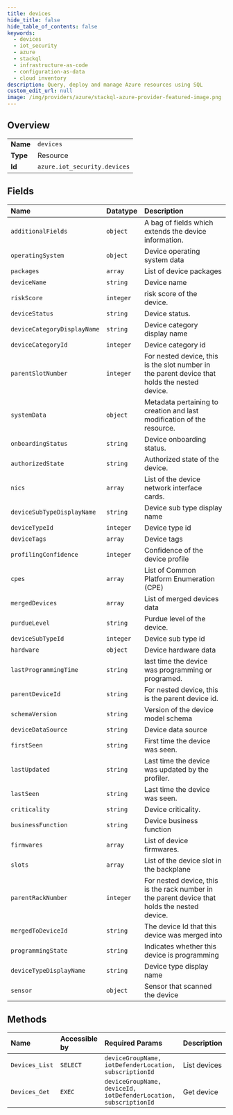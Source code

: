 ```yaml
---
title: devices
hide_title: false
hide_table_of_contents: false
keywords:
  - devices
  - iot_security
  - azure    
  - stackql
  - infrastructure-as-code
  - configuration-as-data
  - cloud inventory
description: Query, deploy and manage Azure resources using SQL
custom_edit_url: null
image: /img/providers/azure/stackql-azure-provider-featured-image.png
---
```

  
    

## Overview
<table><tbody>
<tr><td><b>Name</b></td><td><code>devices</code></td></tr>
<tr><td><b>Type</b></td><td>Resource</td></tr>
<tr><td><b>Id</b></td><td><code>azure.iot_security.devices</code></td></tr>
</tbody></table>

## Fields
| Name | Datatype | Description |
|:-----|:---------|:------------|
| `additionalFields` | `object` |  A bag of fields which extends the device information. |
| `operatingSystem` | `object` | Device operating system data |
| `packages` | `array` | List of device packages |
| `deviceName` | `string` | Device name |
| `riskScore` | `integer` | risk score of the device. |
| `deviceStatus` | `string` | Device status. |
| `deviceCategoryDisplayName` | `string` | Device category display name |
| `deviceCategoryId` | `integer` | Device category id |
| `parentSlotNumber` | `integer` | For nested device, this is the slot number in the parent device that holds the nested device. |
| `systemData` | `object` | Metadata pertaining to creation and last modification of the resource. |
| `onboardingStatus` | `string` | Device onboarding status. |
| `authorizedState` | `string` | Authorized state of the device. |
| `nics` | `array` | List of the device network interface cards. |
| `deviceSubTypeDisplayName` | `string` | Device sub type display name |
| `deviceTypeId` | `integer` | Device type id |
| `deviceTags` | `array` | Device tags |
| `profilingConfidence` | `integer` | Confidence of the device profile |
| `cpes` | `array` | List of Common Platform Enumeration (CPE) |
| `mergedDevices` | `array` | List of merged devices data |
| `purdueLevel` | `string` | Purdue level of the device. |
| `deviceSubTypeId` | `integer` | Device sub type id |
| `hardware` | `object` | Device hardware data |
| `lastProgrammingTime` | `string` | last time the device was programming or programed. |
| `parentDeviceId` | `string` | For nested device, this is the parent device id. |
| `schemaVersion` | `string` | Version of the device model schema |
| `deviceDataSource` | `string` | Device data source |
| `firstSeen` | `string` | First time the device was seen. |
| `lastUpdated` | `string` | Last time the device was updated by the profiler. |
| `lastSeen` | `string` | Last time the device was seen. |
| `criticality` | `string` | Device criticality. |
| `businessFunction` | `string` | Device business function |
| `firmwares` | `array` | List of device firmwares. |
| `slots` | `array` | List of the device slot in the backplane |
| `parentRackNumber` | `integer` | For nested device, this is the rack number in the parent device that holds the nested device. |
| `mergedToDeviceId` | `string` | The device Id that this device was merged into |
| `programmingState` | `string` | Indicates whether this device is programming |
| `deviceTypeDisplayName` | `string` | Device type display name |
| `sensor` | `object` | Sensor that scanned the device |
## Methods
| Name | Accessible by | Required Params | Description |
|:-----|:--------------|:----------------|:------------|
| `Devices_List` | `SELECT` | `deviceGroupName, iotDefenderLocation, subscriptionId` | List devices |
| `Devices_Get` | `EXEC` | `deviceGroupName, deviceId, iotDefenderLocation, subscriptionId` | Get device |
